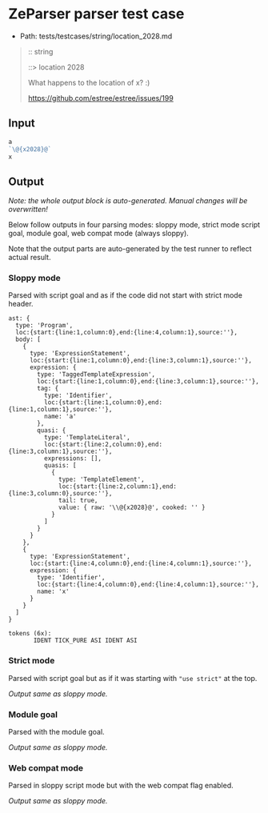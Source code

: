 # ZeParser parser test case

- Path: tests/testcases/string/location_2028.md

> :: string
>
> ::> location 2028
>
> What happens to the location of x? :)
>
> https://github.com/estree/estree/issues/199

## Input

`````js
a
`\@{x2028}@`
x
`````

## Output

_Note: the whole output block is auto-generated. Manual changes will be overwritten!_

Below follow outputs in four parsing modes: sloppy mode, strict mode script goal, module goal, web compat mode (always sloppy).

Note that the output parts are auto-generated by the test runner to reflect actual result.

### Sloppy mode

Parsed with script goal and as if the code did not start with strict mode header.

`````
ast: {
  type: 'Program',
  loc:{start:{line:1,column:0},end:{line:4,column:1},source:''},
  body: [
    {
      type: 'ExpressionStatement',
      loc:{start:{line:1,column:0},end:{line:3,column:1},source:''},
      expression: {
        type: 'TaggedTemplateExpression',
        loc:{start:{line:1,column:0},end:{line:3,column:1},source:''},
        tag: {
          type: 'Identifier',
          loc:{start:{line:1,column:0},end:{line:1,column:1},source:''},
          name: 'a'
        },
        quasi: {
          type: 'TemplateLiteral',
          loc:{start:{line:2,column:0},end:{line:3,column:1},source:''},
          expressions: [],
          quasis: [
            {
              type: 'TemplateElement',
              loc:{start:{line:2,column:1},end:{line:3,column:0},source:''},
              tail: true,
              value: { raw: '\\@{x2028}@', cooked: '' }
            }
          ]
        }
      }
    },
    {
      type: 'ExpressionStatement',
      loc:{start:{line:4,column:0},end:{line:4,column:1},source:''},
      expression: {
        type: 'Identifier',
        loc:{start:{line:4,column:0},end:{line:4,column:1},source:''},
        name: 'x'
      }
    }
  ]
}

tokens (6x):
       IDENT TICK_PURE ASI IDENT ASI
`````

### Strict mode

Parsed with script goal but as if it was starting with `"use strict"` at the top.

_Output same as sloppy mode._

### Module goal

Parsed with the module goal.

_Output same as sloppy mode._

### Web compat mode

Parsed in sloppy script mode but with the web compat flag enabled.

_Output same as sloppy mode._
